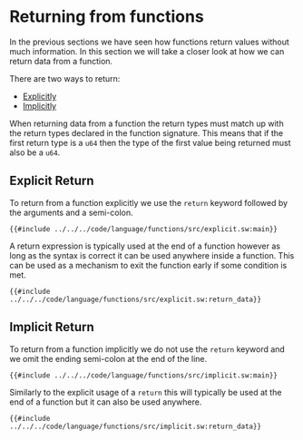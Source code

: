 # Returning from functions

In the previous sections we have seen how functions return values without much information. In this section we will take a closer look at how we can return data from a function.

There are two ways to return:

<!-- no toc-->
- [Explicitly](#explicit-return)
- [Implicitly](#implicit-return)

When returning data from a function the return types must match up with the return types declared in the function signature. This means that if the first return type is a `u64` then the type of the first value being returned must also be a `u64`.

## Explicit Return

To return from a function explicitly we use the `return` keyword followed by the arguments and a semi-colon.

```sway
{{#include ../../../code/language/functions/src/explicit.sw:main}}
```

A return expression is typically used at the end of a function however as long as the syntax is correct it can be used anywhere inside a function. This can be used as a mechanism to exit the function early if some condition is met.

```sway
{{#include ../../../code/language/functions/src/explicit.sw:return_data}}
```

## Implicit Return

To return from a function implicitly we do not use the `return` keyword and we omit the ending semi-colon at the end of the line.

```sway
{{#include ../../../code/language/functions/src/implicit.sw:main}}
```

Similarly to the explicit usage of a `return` this will typically be used at the end of a function but it can also be used anywhere. 

```sway
{{#include ../../../code/language/functions/src/implicit.sw:return_data}}
```

